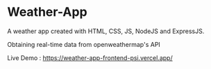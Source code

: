 # Weather-App

A weather app created with HTML, CSS, JS, NodeJS and ExpressJS.

Obtaining real-time data from openweathermap's API

Live Demo : https://weather-app-frontend-psi.vercel.app/
